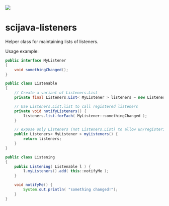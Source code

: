 [![](https://github.com/scijava/scijava-listeners/actions/workflows/build-main.yml/badge.svg)](https://github.com/scijava/scijava-listeners/actions/workflows/build-main.yml)

# scijava-listeners

Helper class for maintaining lists of listeners.

Usage example:
```java
public interface MyListener
{
    void somethingChanged();
}

public class Listenable
{
    // Create a variant of Listeners.List
    private final Listeners.List< MyListener > listeners = new Listeners.SynchronizedList<>();

    // Use Listeners.List.list to call registered listeners
    private void notifyListeners() {
        listeners.list.forEach( MyListener::somethingChanged );
    }

    // expose only Listeners (not Listeners.List) to allow un/registering listeners
    public Listeners< MyListener > myListeners() {
        return listeners;
    }
}

public class Listening
{
    public Listening( Listenable l ) {
        l.myListeners().add( this::notifyMe );
    }

    void notifyMe() {
        System.out.println( "something changed!");
    }
}
```
